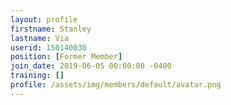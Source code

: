 ```yaml
---
layout: profile
firstname: Stanley
lastname: Via
userid: 150140030
position: [Former Member]
join_date: 2019-06-05 00:00:00 -0400
training: []
profile: /assets/img/members/default/avatar.png
---
```


